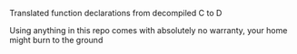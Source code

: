 Translated function declarations from decompiled C to D

Using anything in this repo comes with absolutely no warranty, your home might burn to the ground
